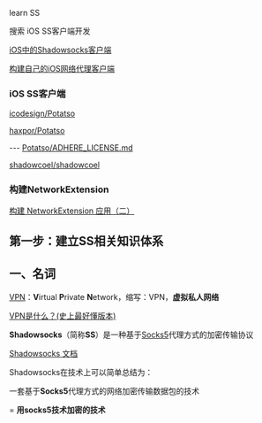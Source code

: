 learn SS

搜索   iOS SS客户端开发



[iOS中的Shadowsocks客户端](https://crifan.github.io/scientific_network_summary/website/server_client_mode/ss_client/client_ios.html)

[构建自己的iOS网络代理客户端](https://tlanyan.me/build-your-ios-vpn-client/)



### iOS SS客户端

[icodesign/Potatso](https://github.com/icodesign/Potatso)

[haxpor/Potatso](https://github.com/haxpor/Potatso)

--- [Potatso/ADHERE_LICENSE.md](https://github.com/haxpor/Potatso/blob/master/ADHERE_LICENSE.md)

[shadowcoel/shadowcoel](https://github.com/shadowcoel/shadowcoel)



### 构建NetworkExtension

[构建 NetworkExtension 应用（二）](http://ibloodline.com/articles/2017/11/15/NetworkExtension-02.html#disqus_thread)



## 第一步：建立SS相关知识体系



## 一、名词

[VPN]()：**V**irtual **P**rivate **N**etwork，缩写：VPN，**虚拟私人网络**

[VPN是什么？(史上最好懂版本)](https://www.vpndada.com/what-is-vpn-cn/)



**Shadowsocks**（简称**SS**）是一种基于[Socks5](https://zh.wikipedia.org/wiki/SOCKS#SOCK5)代理方式的加密传输协议

[Shadowsocks 文档](https://crifan.github.io/scientific_network_summary/website/)

Shadowsocks在技术上可以简单总结为：

一套基于**Socks5**代理方式的网络加密传输数据包的技术

= **用socks5技术加密的技术**